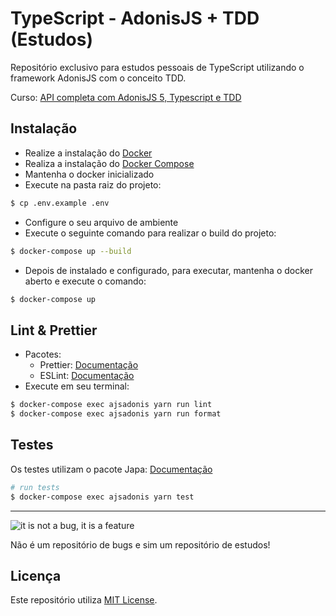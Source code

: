 # TypeScript - AdonisJS + TDD (Estudos)

Repositório exclusivo para estudos pessoais de TypeScript utilizando o framework AdonisJS com o conceito TDD.

Curso: [API completa com AdonisJS 5, Typescript e TDD](https://www.udemy.com/course/api-completa-com-adonisjs-5-typescript-e-tdd)

## Instalação

- Realize a instalação do [Docker](https://docs.docker.com/engine/install/)
- Realiza a instalação do [Docker Compose](https://docs.docker.com/compose/install/)
- Mantenha o docker inicializado
- Execute na pasta raiz do projeto:
```bash
$ cp .env.example .env
```

- Configure o seu arquivo de ambiente
- Execute o seguinte comando para realizar o build do projeto:

```bash
$ docker-compose up --build
```

- Depois de instalado e configurado, para executar, mantenha o docker aberto e execute o comando:

```bash
$ docker-compose up
```

## Lint & Prettier

- Pacotes:
    - Prettier: [Documentação](https://prettier.io/docs/en/index.html)
    - ESLint: [Documentação](https://eslint.org/docs/user-guide/getting-started)
- Execute em seu terminal:
```bash
$ docker-compose exec ajsadonis yarn run lint
$ docker-compose exec ajsadonis yarn run format
```

## Testes

Os testes utilizam o pacote Japa: [Documentação](https://docs.adonisjs.com/guides/testing/introduction)

```bash
# run tests
$ docker-compose exec ajsadonis yarn test
```

---

![it is not a bug, it is a feature](https://i.giphy.com/media/xT9IgNPVbGsa0Wd8li/giphy.webp)

Não é um repositório de bugs e sim um repositório de estudos!

## Licença

Este repositório utiliza [MIT License](https://docs.nestjs.com/support).